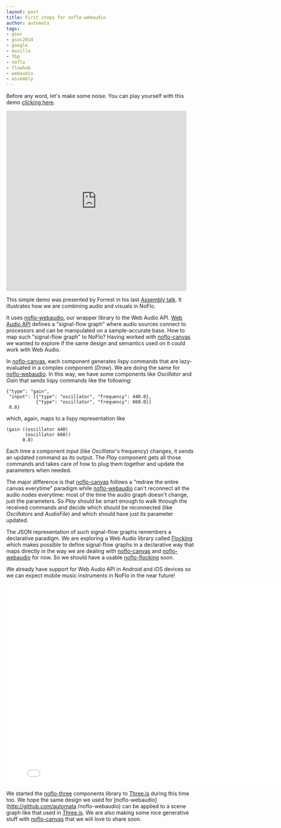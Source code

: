 ```yaml
--- 
layout: post
title: First steps for noflo-webaudio
author: automata
tags: 
- gsoc
- gsoc2014
- google
- mozilla
- fbp
- noflo
- flowhub
- webaudio
- assembly
---
```


Before any word, let's make some noise. You can play yourself with this demo [clicking here](http://app.flowhub.io/#example/04847249319d2326fa92).

<iframe class="vine-embed" src="https://vine.co/v/ME1wdVX16iB/embed/simple?audio=1" width="480" height="480" frameborder="0"></iframe><script async src="//platform.vine.co/static/scripts/embed.js" charset="utf-8"></script>

This simple demo was presented by Forrest in his last [Assembly
talk](http://www.forresto.com/2014/08/the-toybox-and-the-toolbox/). It
illustrates how we are combining audio and visuals in NoFlo. 

It uses [noflo-webaudio](http://github.com/automata/noflo-webaudio), our
wrapper library to the Web Audio API. [Web Audio
API](https://developer.mozilla.org/en-US/docs/Web/API/Web_Audio_API) defines a
"signal-flow graph" where audio sources connect to processors and can be
manipulated on a sample-accurate base. How to map such "signal-flow graph" to
NoFlo? Having worked with [noflo-canvas](http://github.com/noflo/noflo-canvas)
we wanted to explore if the same design and semantics used on it could work
with Web Audio.

In [noflo-canvas](http://github.com/noflo/noflo-canvas), each component
generates lispy commands that are lazy-evaluated in a complex component
(*Draw*). We are doing the same for [noflo-webaudio](http://github.com/automata/noflo-webaudio). In this way, we have
some components like *Oscillator* and *Gain* that sends lispy commands
like the following:

```
{"type": "gain", 
 "input": [{"type": "oscillator", "frequency": 440.0},
           {"type": "oscillator", "frequency": 660.0}]
 0.8}
```

which, again, maps to a lispy representation like

```
(gain ((oscillator 440)
       (oscillator 660))
      0.8)
```

Each time a component input (like *Oscillator*'s frequency) changes, it
sends an updated command as its output. The *Play* component gets all those
commands and takes care of how to plug them together and update the parameters
when needed.

The major difference is that [noflo-canvas](http://github.com/noflo/noflo-canvas) follows a "redraw the entire canvas everytime" paradigm while [noflo-webaudio](http://github.com/automata/noflo-webaudio) can't reconnect all the
audio nodes everytime: most of the time the audio graph doesn't change, just
the parameters. So *Play* should be smart enough to walk through the
received commands and decide which should be reconnected (like *Oscillators* and
*AudioFile*) and which should have just its parameter updated.

The JSON representation of such signal-flow graphs remembers a declarative
paradigm. We are exploring a Web Audio library called
[Flocking](http://flockingjs.org/) which makes possible to define signal-flow
graphs in a declarative way that maps directly in the way we are dealing with
[noflo-canvas](http://github.com/noflo/noflo-canvas) and [noflo-webaudio](http://github.com/automata/noflo-webaudio) for now. So we should
have a usable [noflo-flocking](http://github.com/automata/noflo-flocking)
soon.

We already have support for Web Audio API in Android and iOS devices
so we can expect mobile music instruments in NoFlo in the near future!

<iframe src="//player.vimeo.com/video/102201555?title=0&amp;byline=0&amp;portrait=0&amp;color=c9ff23" width="800" height="535" frameborder="0" webkitallowfullscreen mozallowfullscreen allowfullscreen></iframe>

We started the [noflo-three](http://github.com/automata/noflo-three)
components library to [Three.js](http://threejs.org) during this time too. We hope the same design we used for [noflo-webaudio](http://github.com/automata
/noflo-webaudio) can be applied to a scene graph like that used in
[Three.js](http://threejs.org). We are also making some nice generative stuff
with [noflo-canvas](http://github.com/noflo/noflo-canvas) that we will love to
share soon.
